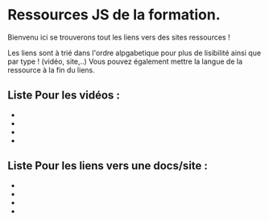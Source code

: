 # Ressources JS de la formation.  

Bienvenu ici se trouverons tout les liens vers des sites ressources !  

Les liens sont à trié dans l'ordre alpgabetique pour plus de lisibilité ainsi que par type ! (vidéo, site,..)
Vous pouvez également mettre la langue de la ressource à la fin du liens.

## Liste Pour les vidéos :   
* 
* 
* 
* 
  
## Liste Pour les liens vers une docs/site :   
* 
* 
* 
* 